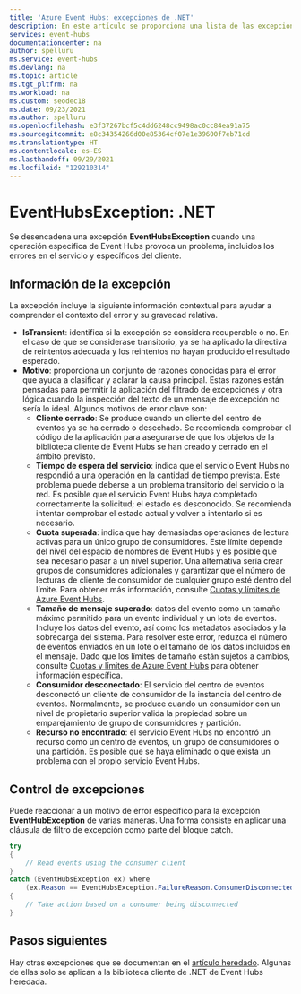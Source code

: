 ```yaml
---
title: 'Azure Event Hubs: excepciones de .NET'
description: En este artículo se proporciona una lista de las excepciones de mensajería y acciones sugeridas del .NET de Azure Event Hubs.
services: event-hubs
documentationcenter: na
author: spelluru
ms.service: event-hubs
ms.devlang: na
ms.topic: article
ms.tgt_pltfrm: na
ms.workload: na
ms.custom: seodec18
ms.date: 09/23/2021
ms.author: spelluru
ms.openlocfilehash: e3f37267bcf5c4dd6248cc9498ac0cc84ea91a75
ms.sourcegitcommit: e8c34354266d00e85364cf07e1e39600f7eb71cd
ms.translationtype: HT
ms.contentlocale: es-ES
ms.lasthandoff: 09/29/2021
ms.locfileid: "129210314"
---
```

# <a name="eventhubsexception---net"></a>EventHubsException: .NET
Se desencadena una excepción **EventHubsException** cuando una operación específica de Event Hubs provoca un problema, incluidos los errores en el servicio y específicos del cliente. 

## <a name="exception-information"></a>Información de la excepción
La excepción incluye la siguiente información contextual para ayudar a comprender el contexto del error y su gravedad relativa. 

- **IsTransient**: identifica si la excepción se considera recuperable o no. En el caso de que se considerase transitorio, ya se ha aplicado la directiva de reintentos adecuada y los reintentos no hayan producido el resultado esperado.
- **Motivo**: proporciona un conjunto de razones conocidas para el error que ayuda a clasificar y aclarar la causa principal. Estas razones están pensadas para permitir la aplicación del filtrado de excepciones y otra lógica cuando la inspección del texto de un mensaje de excepción no sería lo ideal. Algunos motivos de error clave son:
    - **Cliente cerrado**: Se produce cuando un cliente del centro de eventos ya se ha cerrado o desechado. Se recomienda comprobar el código de la aplicación para asegurarse de que los objetos de la biblioteca cliente de Event Hubs se han creado y cerrado en el ámbito previsto.
    - **Tiempo de espera del servicio**: indica que el servicio Event Hubs no respondió a una operación en la cantidad de tiempo prevista. Este problema puede deberse a un problema transitorio del servicio o la red. Es posible que el servicio Event Hubs haya completado correctamente la solicitud; el estado es desconocido. Se recomienda intentar comprobar el estado actual y volver a intentarlo si es necesario.
    - **Cuota superada**: indica que hay demasiadas operaciones de lectura activas para un único grupo de consumidores. Este límite depende del nivel del espacio de nombres de Event Hubs y es posible que sea necesario pasar a un nivel superior. Una alternativa sería crear grupos de consumidores adicionales y garantizar que el número de lecturas de cliente de consumidor de cualquier grupo esté dentro del límite. Para obtener más información, consulte [Cuotas y límites de Azure Event Hubs](event-hubs-quotas.md).
    - **Tamaño de mensaje superado**: datos del evento como un tamaño máximo permitido para un evento individual y un lote de eventos. Incluye los datos del evento, así como los metadatos asociados y la sobrecarga del sistema. Para resolver este error, reduzca el número de eventos enviados en un lote o el tamaño de los datos incluidos en el mensaje. Dado que los límites de tamaño están sujetos a cambios, consulte [Cuotas y límites de Azure Event Hubs](event-hubs-quotas.md) para obtener información específica.
    - **Consumidor desconectado**: El servicio del centro de eventos desconectó un cliente de consumidor de la instancia del centro de eventos. Normalmente, se produce cuando un consumidor con un nivel de propietario superior valida la propiedad sobre un emparejamiento de grupo de consumidores y partición.
    - **Recurso no encontrado**: el servicio Event Hubs no encontró un recurso como un centro de eventos, un grupo de consumidores o una partición. Es posible que se haya eliminado o que exista un problema con el propio servicio Event Hubs.

## <a name="handling-exceptions"></a>Control de excepciones
Puede reaccionar a un motivo de error específico para la excepción **EventHubException** de varias maneras. Una forma consiste en aplicar una cláusula de filtro de excepción como parte del bloque catch.

```csharp
try
{
    // Read events using the consumer client
}
catch (EventHubsException ex) where 
    (ex.Reason == EventHubsException.FailureReason.ConsumerDisconnected)
{
    // Take action based on a consumer being disconnected
}
```

## <a name="next-steps"></a>Pasos siguientes
Hay otras excepciones que se documentan en el [artículo heredado](event-hubs-messaging-exceptions.md). Algunas de ellas solo se aplican a la biblioteca cliente de .NET de Event Hubs heredada.